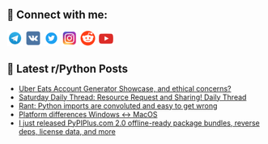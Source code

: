 ## 🔎 Connect with me:
[<img src="https://github.com/bullbesh/bullbesh/blob/main/images/Telegram.png" width="32" height="32" />](https://t.me/bullbesh)
[<img src="https://github.com/bullbesh/bullbesh/blob/main/images/VK.png" width="32" height="32" />](https://vk.com/bullbesh)
[<img src="https://github.com/bullbesh/bullbesh/blob/main/images/Twitter.png" width="32" height="32" />](https://twitter.com/bullbesh1)
[<img src="https://github.com/bullbesh/bullbesh/blob/main/images/Instagram.png" width="32" height="32" />](https://www.instagram.com/bullbesh)
[<img src="https://github.com/bullbesh/bullbesh/blob/main/images/Reddit.png" width="32" height="32" />](https://www.reddit.com/user/bullbesh)
[<img src="https://github.com/bullbesh/bullbesh/blob/main/images/YouTube.png" width="32" height="32" />](https://www.youtube.com/channel/UCtfjRs6uzgq5mfm8S06WTcg)

## 📕 Latest r/Python Posts
<!-- BLOG-POST-LIST:START -->
- [Uber Eats Account Generator Showcase, and ethical concerns?](https://www.reddit.com/r/Python/comments/1o9i7p0/uber_eats_account_generator_showcase_and_ethical/)
- [Saturday Daily Thread: Resource Request and Sharing! Daily Thread](https://www.reddit.com/r/Python/comments/1o9h81g/saturday_daily_thread_resource_request_and/)
- [Rant: Python imports are convoluted and easy to get wrong](https://www.reddit.com/r/Python/comments/1o9gyxa/rant_python_imports_are_convoluted_and_easy_to/)
- [Platform differences Windows &lt;-&gt; MacOS](https://www.reddit.com/r/Python/comments/1o9frjw/platform_differences_windows_macos/)
- [I just released PyPIPlus.com 2.0 offline-ready package bundles, reverse deps, license data, and more](https://www.reddit.com/r/Python/comments/1o9dey5/i_just_released_pypipluscom_20_offlineready/)
<!-- BLOG-POST-LIST:END -->
